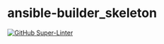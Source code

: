 # ansible-builder_skeleton
[![GitHub Super-Linter](https://github.com/djdanielsson/ansible-builder_skeleton/workflows/Lint%20Code%20Base/badge.svg)](https://github.com/marketplace/actions/super-linter)
